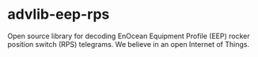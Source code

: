 # advlib-eep-rps
Open source library for decoding EnOcean Equipment Profile (EEP) rocker position switch (RPS) telegrams. We believe in an open Internet of Things.
